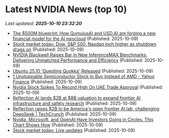 # Latest NVIDIA News (top 10)
_Last updated: **2025-10-10 23:32:20**_

- [The $500M blueprint: How QumulusAI and USD.AI are forging a new financial model for the AI neocloud](https://siliconangle.com/2025/10/09/500m-blueprint-qumulusai-usd-ai-forging-new-financial-model-ai-neocloud/) (Published: 2025-10-09)
- [Stock market today: Dow, S&P 500, Nasdaq inch higher as shutdown drags on](https://finance.yahoo.com/news/live/stock-market-today-dow-sp-500-nasdaq-inch-higher-as-shutdown-drags-on-232721490.html) (Published: 2025-10-09)
- [NVIDIA Blackwell Raises Bar in New InferenceMAX Benchmarks, Delivering Unmatched Performance and Efficiency](https://blogs.nvidia.com/blog/blackwell-inferencemax-benchmark-results/) (Published: 2025-10-09)
- [Ubuntu 25.10 'Questing Quokka' Released](https://news.slashdot.org/story/25/10/09/2054218/ubuntu-2510-questing-quokka-released) (Published: 2025-10-09)
- [1 Unstoppable Semiconductor Stock to Buy Instead of AMD - Yahoo Finance](https://slashdot.org/firehose.pl?op=view&amp;id=179734628) (Published: 2025-10-09)
- [Nvidia Stock Spikes To Record High On UAE Trade Approval](https://biztoc.com/x/7e116b0b648183f7) (Published: 2025-10-09)
- [Reflection AI lands $2B at $8B valuation to expand frontier AI infrastructure and safety research](https://siliconangle.com/2025/10/09/reflection-ai-lands-2b-8b-valuation-expand-frontier-ai-infrastructure-safety-research/) (Published: 2025-10-09)
- [Reflection raises $2B to be America's open frontier AI lab, challenging DeepSeek | TechCrunch](https://techcrunch.com/2025/10/09/reflection-raises-2b-to-be-americas-open-frontier-ai-lab-challenging-deepseek/) (Published: 2025-10-09)
- [Nvidia, Microsoft, and OpenAI Have Investors Going in Circles. This Chart Shows How](https://biztoc.com/x/e45aab85ab39936f) (Published: 2025-10-09)
- [Stock market today: Live updates](https://www.cnbc.com/2025/10/09/stock-market-today-live-updates.html) (Published: 2025-10-09)
